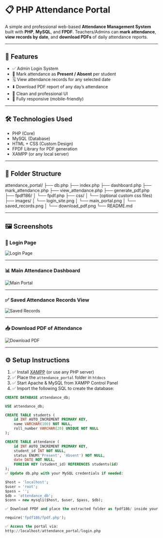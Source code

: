 # 📋 PHP Attendance Portal

A simple and professional web-based **Attendance Management System** built with **PHP**, **MySQL**, and **FPDF**. Teachers/Admins can **mark attendance**, **view records by date**, and **download PDFs** of daily attendance reports.

---

## 🚀 Features

- ✅ Admin Login System
- 📅 Mark attendance as **Present / Absent** per student
- 🗓 View attendance records for any selected date
- ⬇️ Download PDF report of any day’s attendance
- 🎨 Clean and professional UI
- 📱 Fully responsive (mobile-friendly)

---

## 🛠 Technologies Used

- PHP (Core)
- MySQL (Database)
- HTML + CSS (Custom Design)
- FPDF Library for PDF generation
- XAMPP (or any local server)

---

## 📂 Folder Structure

attendance_portal/
├── db.php
├── index.php
├── dashboard.php
├── mark_attendance.php
├── view_attendance.php
├── generate_pdf.php
├── fpdf186/
│ └── fpdf.php
├── css/
│ └── (optional custom css files)
├── images/
│ └── login_site.png
│ └── main_portal.png
│ └── saved_records.png
│ └── download_pdf.png
└── README.md


---

## 🖼 Screenshots

### 🔐 Login Page
![Login Page](login_site.png)

---

### 📊 Main Attendance Dashboard
![Main Portal](main_porta.png)

---

### ✅ Saved Attendance Records View
![Saved Records](saved_records.png)

---

### 📥 Download PDF of Attendance
![Download PDF](download_pdf.png)

---

## ⚙️ Setup Instructions

1. ✅ Install [XAMPP](https://www.apachefriends.org/) (or use any PHP server)
2. ✅ Place the `attendance_portal` folder in `htdocs`
3. ✅ Start Apache & MySQL from XAMPP Control Panel
4. ✅ Import the following SQL to create the database:

```sql
CREATE DATABASE attendance_db;

USE attendance_db;

CREATE TABLE students (
    id INT AUTO_INCREMENT PRIMARY KEY,
    name VARCHAR(100) NOT NULL,
    roll_number VARCHAR(20) UNIQUE NOT NULL
);

CREATE TABLE attendance (
    id INT AUTO_INCREMENT PRIMARY KEY,
    student_id INT NOT NULL,
    status ENUM('Present', 'Absent') NOT NULL,
    date DATE NOT NULL,
    FOREIGN KEY (student_id) REFERENCES students(id)
);
✅ Update db.php with your MySQL credentials if needed:

$host = 'localhost';
$user = 'root';
$pass = '';
$db = 'attendance_db';
$conn = new mysqli($host, $user, $pass, $db);

✅ Download FPDF and place the extracted folder as fpdf186/ inside your project. Use:

require('fpdf186/fpdf.php');

✅ Access the portal via:
http://localhost/attendance_portal/login.php

